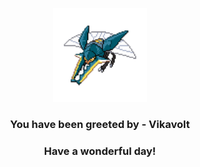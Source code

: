 <p align="center">
    <img src="https://raw.githubusercontent.com/PokeAPI/sprites/master/sprites/pokemon/738.png" width="150" height="150">
</p>
<h3 align="center">You have been greeted by - <b>Vikavolt</b></h3>
<h3 align="center">Have a wonderful day!</h3>
